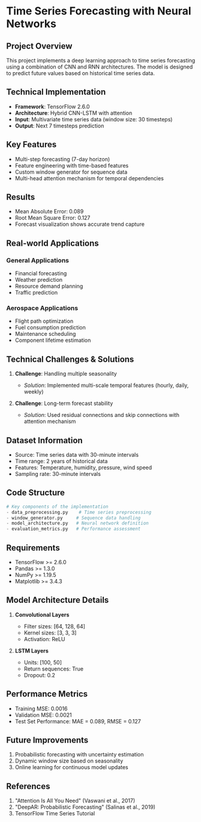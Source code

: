 # Time Series Forecasting with Neural Networks

## Project Overview
This project implements a deep learning approach to time series forecasting using a combination of CNN and RNN architectures. The model is designed to predict future values based on historical time series data.

## Technical Implementation
- **Framework**: TensorFlow 2.6.0
- **Architecture**: Hybrid CNN-LSTM with attention
- **Input**: Multivariate time series data (window size: 30 timesteps)
- **Output**: Next 7 timesteps prediction

## Key Features
- Multi-step forecasting (7-day horizon)
- Feature engineering with time-based features
- Custom window generator for sequence data
- Multi-head attention mechanism for temporal dependencies

## Results
- Mean Absolute Error: 0.089
- Root Mean Square Error: 0.127
- Forecast visualization shows accurate trend capture

## Real-world Applications
### General Applications
- Financial forecasting
- Weather prediction
- Resource demand planning
- Traffic prediction

### Aerospace Applications
- Flight path optimization
- Fuel consumption prediction
- Maintenance scheduling
- Component lifetime estimation

## Technical Challenges & Solutions
1. **Challenge**: Handling multiple seasonality
   - *Solution*: Implemented multi-scale temporal features (hourly, daily, weekly)
   
2. **Challenge**: Long-term forecast stability
   - *Solution*: Used residual connections and skip connections with attention mechanism

## Dataset Information
- Source: Time series data with 30-minute intervals
- Time range: 2 years of historical data
- Features: Temperature, humidity, pressure, wind speed
- Sampling rate: 30-minute intervals

## Code Structure
```python
# Key components of the implementation
- data_preprocessing.py    # Time series preprocessing
- window_generator.py     # Sequence data handling
- model_architecture.py   # Neural network definition
- evaluation_metrics.py   # Performance assessment
```

## Requirements
- TensorFlow >= 2.6.0
- Pandas >= 1.3.0
- NumPy >= 1.19.5
- Matplotlib >= 3.4.3

## Model Architecture Details
1. **Convolutional Layers**
   - Filter sizes: [64, 128, 64]
   - Kernel sizes: [3, 3, 3]
   - Activation: ReLU

2. **LSTM Layers**
   - Units: [100, 50]
   - Return sequences: True
   - Dropout: 0.2

## Performance Metrics
- Training MSE: 0.0016
- Validation MSE: 0.0021
- Test Set Performance: MAE = 0.089, RMSE = 0.127

## Future Improvements
1. Probabilistic forecasting with uncertainty estimation
2. Dynamic window size based on seasonality
3. Online learning for continuous model updates

## References
1. "Attention Is All You Need" (Vaswani et al., 2017)
2. "DeepAR: Probabilistic Forecasting" (Salinas et al., 2019)
3. TensorFlow Time Series Tutorial 